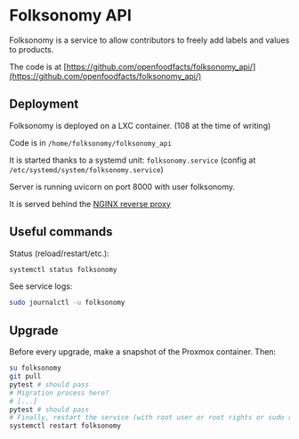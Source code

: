 # Folksonomy API

Folksonomy is a service to allow contributors to freely add labels and values to products.

The code is at [https://github.com/openfoodfacts/folksonomy_api/](https://github.com/openfoodfacts/folksonomy_api/)

## Deployment

Folksonomy is deployed on a LXC container.
(108 at the time of writing)

Code is in `/home/folksonomy/folksonomy_api`

It is started thanks to a systemd unit: `folksonomy.service` (config at `/etc/systemd/system/folksonomy.service`)

Server is running uvicorn on port 8000 with user folksonomy.

It is served behind the [NGINX reverse proxy](./nginx-reverse-proxy.md)


## Useful commands

Status (reload/restart/etc.):
```bash
systemctl status folksonomy
```

See service logs:
```bash
sudo journalctl -u folksonomy
```

## Upgrade

Before every upgrade, make a snapshot of the Proxmox container. Then:

```bash
su folksonomy
git pull
pytest # should pass
# Migration process here?
# [...]
pytest # should pass
# Finally, restart the service (with root user or root rights or sudo rights)
systemctl restart folksonomy
```
